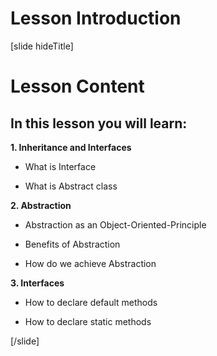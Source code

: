 # Lesson Introduction

[slide hideTitle]

# Lesson Content

## In this lesson you will learn:

**1. Inheritance and Interfaces**

- What is Interface

- What is Abstract class 

**2. Abstraction**

- Abstraction as an Object-Oriented-Principle

- Benefits of Abstraction

- How do we achieve Abstraction

**3. Interfaces**

- How to declare default methods

- How to declare static methods
    
[/slide]
